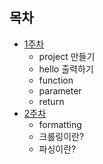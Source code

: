 ## 목차
* [1주차](./Week1.md)
    * project 만들기
    * hello 출력하기
    * function
    * parameter
    * return
* [2주차](./Week2.md)
    * formatting
    * 크롤링이란?
    * 파싱이란?
